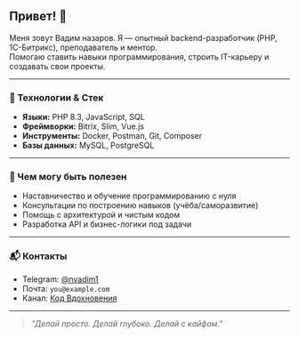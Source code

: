 
<!--
**nvadim/nvadim** is a ✨ _special_ ✨ repository because its `README.md` (this file) appears on your GitHub profile.

Here are some ideas to get you started:

- 🔭 I’m currently working on ...
- 🌱 I’m currently learning ...
- 👯 I’m looking to collaborate on ...
- 🤔 I’m looking for help with ...
- 💬 Ask me about ...
- 📫 How to reach me: ...
- 😄 Pronouns: ...
- ⚡ Fun fact: ...
-->
## Привет! 👋

Меня зовут Вадим назаров. Я — опытный backend-разработчик (PHP, 1C-Битрикс), преподаватель и ментор.  
Помогаю ставить навыки программирования, строить IT-карьеру и создавать свои проекты.

---

### 🚀 Технологии & Стек

- **Языки:** PHP 8.3, JavaScript, SQL
- **Фреймворки:** Bitrix, Slim, Vue.js
- **Инструменты:** Docker, Postman, Git, Composer
- **Базы данных:** MySQL, PostgreSQL

---

### 🎯 Чем могу быть полезен

- Наставничество и обучение программированию с нуля
- Консультации по построению навыков (учёба/саморазвитие)
- Помощь с архитектурой и чистым кодом
- Разработка API и бизнес-логики под задачи

---

### 📬 Контакты

- Telegram: [@nvadim1](https://t.me/nvadim1)
- Почта: `you@example.com`
- Канал: [Код Вдохновения](https://t.me/CodeOfInspiration)

---

> _"Делай просто. Делай глубоко. Делай с кайфом."_  

